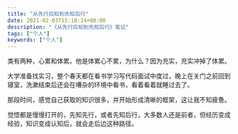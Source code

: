 ```yaml
---
title: "从先行后知到先知后行"
date: 2021-02-03T15:18:24+08:00
description: "《从先行后知到先知后行》笔记"
tags: ["个人"]
keywords: ["个人"]
---
```


类有两种，心累和体累。他是体累心不累，为什么？因为充实，充实冲掉了体累。

大学准备找实习，整个春天都在看书学习写代码面试中度过，晚上在关门之前回到寝室，洗漱结束后还会在嘈杂的环境中看书，看着看着就睡过去了。

那段时间，感觉自己获取的知识很多，并开始形成清晰的框架，这让我不知疲惫。

觉悟都是慢慢打开的，先知先行，或者先知后行，大多数人还是前者，但经历变成经验，知识变成认知后，就会走后边这种路径。
